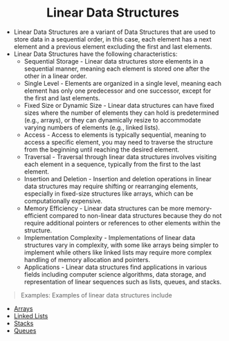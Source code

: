 <h1 align="center">Linear Data Structures</h1>

- Linear Data Structures are a variant of Data Structures that are used to store data in a sequential order, in this case, each element has a next element and a previous element excluding the first and last elements.
- Linear Data Structures have the following characteristics:
  - Sequential Storage - Linear data structures store elements in a sequential manner, meaning each element is stored one after the other in a linear order.
  - Single Level -  Elements are organized in a single level, meaning each element has only one predecessor and one successor, except for the first and last elements.
  - Fixed Size or Dynamic Size - Linear data structures can have fixed sizes where the number of elements they can hold is predetermined (e.g., arrays), or they can dynamically resize to accommodate varying numbers of elements (e.g., linked lists).
  - Access - Access to elements is typically sequential, meaning to access a specific element, you may need to traverse the structure from the beginning until reaching the desired element.
  - Traversal - Traversal through linear data structures involves visiting each element in a sequence, typically from the first to the last element.
  - Insertion and Deletion - Insertion and deletion operations in linear data structures may require shifting or rearranging elements, especially in fixed-size structures like arrays, which can be computationally expensive.
  - Memory Efficiency - Linear data structures can be more memory-efficient compared to non-linear data structures because they do not require additional pointers or references to other elements within the structure.
  - Implementation Complexity - Implementations of linear data structures vary in complexity, with some like arrays being simpler to implement while others like linked lists may require more complex handling of memory allocation and pointers.
  - Applications - Linear data structures find applications in various fields including computer science algorithms, data storage, and representation of linear sequences such as lists, queues, and stacks. 

> Examples: Examples of linear data structures include
- <a href="./arrays/">Arrays</a>
- <a href="./LinkedLists/">Linked Lists</a>
- <a href="./Stacks/">Stacks</a> 
- <a href="./Queues/">Queues</a>